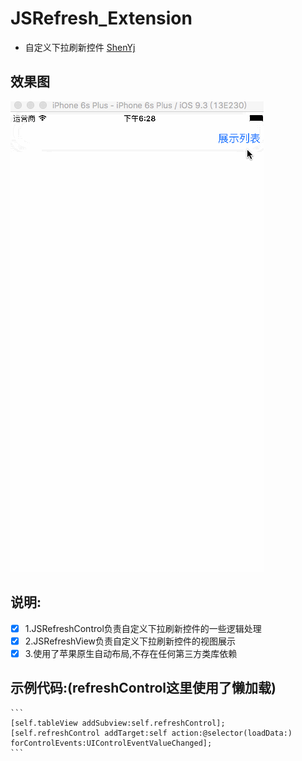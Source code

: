 # JSRefresh_Extension

- 自定义下拉刷新控件 [ShenYj](https://github.com/ShenYj)

## 效果图
![Demo](https://github.com/ShenYj/JSRefresh_Extension/blob/master/下拉刷新控件.gif?raw=true)

## 说明:
- [x] 1.JSRefreshControl负责自定义下拉刷新控件的一些逻辑处理<br>
- [x] 2.JSRefreshView负责自定义下拉刷新控件的视图展示<br>
- [x] 3.使用了苹果原生自动布局,不存在任何第三方类库依赖<br>

## 示例代码:(refreshControl这里使用了懒加载)
    ```
    [self.tableView addSubview:self.refreshControl];
    [self.refreshControl addTarget:self action:@selector(loadData:) forControlEvents:UIControlEventValueChanged];
    ```


